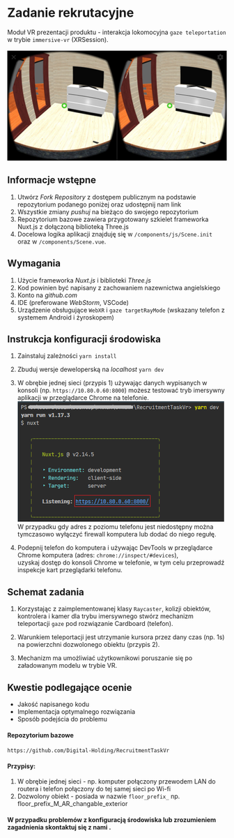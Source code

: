 # Zadanie rekrutacyjne

Moduł VR prezentacji produktu - interakcja lokomocyjna `gaze teleportation` w trybie `immersive-vr` (XRSession).
<br><br>
![](./docs/immersive-mode.jpg)
## Informacje wstępne

1. Utwórz *Fork Repository* z dostępem publicznym na podstawie repozytorium podanego poniżej oraz udostępnij nam link
2. Wszystkie zmiany *pushuj* na bieżąco do swojego repozytorium
3. Repozytorium bazowe zawiera przygotowany szkielet frameworka Nuxt.js z dołączoną biblioteką Three.js
4. Docelowa logika aplikacji znajduję się w `/components/js/Scene.init` oraz w `/components/Scene.vue`.

## Wymagania

1. Użycie frameworka *Nuxt.js* i biblioteki *Three.js* 
2. Kod powinien być napisany z zachowaniem nazewnictwa angielskiego 
3. Konto na *github.com*
4. IDE (preferowane *WebStorm*, VSCode)
5. Urządzenie obsługujące `WebXR` i `gaze targetRayMode` (wskazany telefon z systemem Android i żyroskopem)

## Instrukcja konfiguracji środowiska
 
 1. Zainstaluj zależności ```yarn install```
 
 2. Zbuduj wersje deweloperską na _localhost_ ```yarn dev```
 
 3. W obrębie jednej sieci (przypis 1) używając danych wypisanych w konsoli (np. ```https://10.80.0.60:8000```) możesz testować 
 tryb imersywny aplikacji w przeglądarce Chrome na telefonie. <br> ![](./docs/localhost_data.png) <br>
 W przypadku gdy adres z poziomu telefonu jest niedostępny można tymczasowo wyłączyć firewall komputera lub dodać do niego regułę.
 
 4. Podepnij telefon do komputera i używając DevTools w przeglądarce Chrome komputera (adres: ```chrome://inspect/#devices```),  
 uzyskaj dostęp do konsoli Chrome w telefonie, w tym celu przeprowadź inspekcje kart przeglądarki telefonu.
 
## Schemat zadania
 

 1. Korzystając z zaimplementowanej klasy `Raycaster`, kolizji obiektów, kontrolera i kamer dla trybu imersywnego stwórz mechanizm
 teleportacji `gaze` pod rozwiązanie Cardboard (telefon).

 2. Warunkiem teleportacji jest utrzymanie kursora przez dany czas (np. 1s) na powierzchni dozwolonego obiektu (przypis 2).
 
 3. Mechanizm ma umożliwiać użytkownikowi poruszanie się po załadowanym modelu w trybie VR.


## Kwestie podlegające ocenie

* Jakość napisanego kodu
* Implementacja optymalnego rozwiązania
* Sposób podejścia do problemu

#### Repozytorium bazowe

```
https://github.com/Digital-Holding/RecruitmentTaskVr
```

#### Przypisy:
1. W obrębie jednej sieci - np. komputer połączony przewodem LAN do routera i telefon połączony do tej samej sieci po Wi-fi
2. Dozwolony obiekt - posiada w nazwie `floor_prefix_` np. floor_prefix_M_AR_changable_exterior

#### W przypadku problemów z konfiguracją środowiska lub zrozumieniem zagadnienia skontaktuj się z nami .
